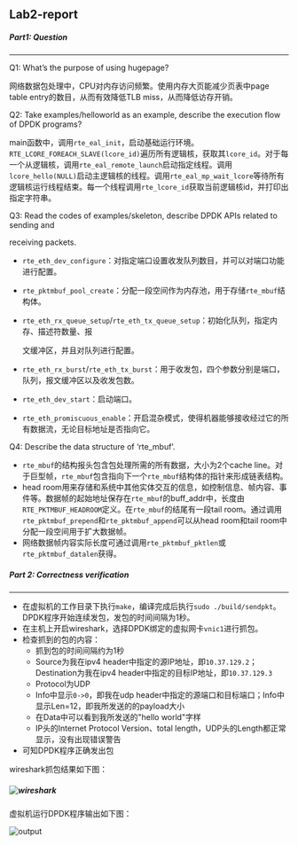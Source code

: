 ## Lab2-report



##### Part1: Question

---

Q1: What’s the purpose of using hugepage?

网络数据包处理中，CPU对内存访问频繁。使用内存大页能减少页表中page table entry的数目，从而有效降低TLB miss，从而降低访存开销。



Q2: Take examples/helloworld as an example, describe the execution flow of DPDK programs?

main函数中，调用`rte_eal_init`，启动基础运行环境。`RTE_LCORE_FOREACH_SLAVE(lcore_id)`遍历所有逻辑核，获取其`lcore_id`。对于每一个从逻辑核，调用`rte_eal_remote_launch`启动指定线程。调用`lcore_hello(NULL)`启动主逻辑核的线程。调用`rte_eal_mp_wait_lcore`等待所有逻辑核运行线程结束。每一个线程调用`rte_lcore_id`获取当前逻辑核id，并打印出指定字符串。



Q3: Read the codes of examples/skeleton, describe DPDK APIs related to sending and

receiving packets.

* `rte_eth_dev_configure`：对指定端口设置收发队列数目，并可以对端口功能进行配置。

* `rte_pktmbuf_pool_create`：分配一段空间作为内存池，用于存储`rte_mbuf`结构体。

* `rte_eth_rx_queue_setup`/`rte_eth_tx_queue_setup`：初始化队列，指定内存、描述符数量、报

  文缓冲区，并且对队列进行配置。

* `rte_eth_rx_burst`/`rte_eth_tx_burst`：用于收发包，四个参数分别是端口，队列，报文缓冲区以及收发包数。
* `rte_eth_dev_start`：启动端口。
* `rte_eth_promiscuous_enable`：开启混杂模式，使得机器能够接收经过它的所有数据流，无论目标地址是否指向它。



Q4: Describe the data structure of ‘rte_mbuf’.

* `rte_mbuf`的结构报头包含包处理所需的所有数据，大小为2个cache line。对于巨型帧，`rte_mbuf`包含指向下一个`rte_mbuf`结构体的指针来形成链表结构。
* head room用来存储和系统中其他实体交互的信息，如控制信息、帧内容、事件等。数据帧的起始地址保存在`rte_mbuf`的buff_addr中，长度由`RTE_PKTMBUF_HEADROOM`定义。在`rte_mbuf`的结尾有一段tail room。通过调用`rte_pktmbuf_prepend`和`rte_pktmbuf_append`可以从head room和tail room中分配一段空间用于扩大数据帧。
* 网络数据帧内容实际长度可通过调用`rte_pktmbuf_pktlen`或`rte_pktmbuf_datalen`获得。



##### Part 2: Correctness verification 

---

* 在虚拟机的工作目录下执行`make`，编译完成后执行`sudo ./build/sendpkt`。DPDK程序开始连续发包，发包的时间间隔为1秒。
* 在主机上开启wireshark，选择DPDK绑定的虚拟网卡`vnic1`进行抓包。
* 检查抓到的包的内容：
  * 抓到包的时间间隔约为1秒
  * Source为我在ipv4 header中指定的源IP地址，即`10.37.129.2`；Destination为我在ipv4 header中指定的目标IP地址，即`10.37.129.3`
  * Protocol为UDP
  * Info中显示`0->0`，即我在udp header中指定的源端口和目标端口；Info中显示Len=12，即我所发送的的payload大小
  * 在Data中可以看到我所发送的"hello world"字样
  * IP头的Internet Protocol Version、total length，UDP头的Length都正常显示，没有出现错误警告
* 可知DPDK程序正确发出包

wireshark抓包结果如下图：

##### ![wireshark](/Users/pro/sjtu/32/ds/lab-ds/lab2/wireshark.png)

虚拟机运行DPDK程序输出如下图：

![output](/Users/pro/sjtu/32/ds/lab-ds/lab2/output.png)

